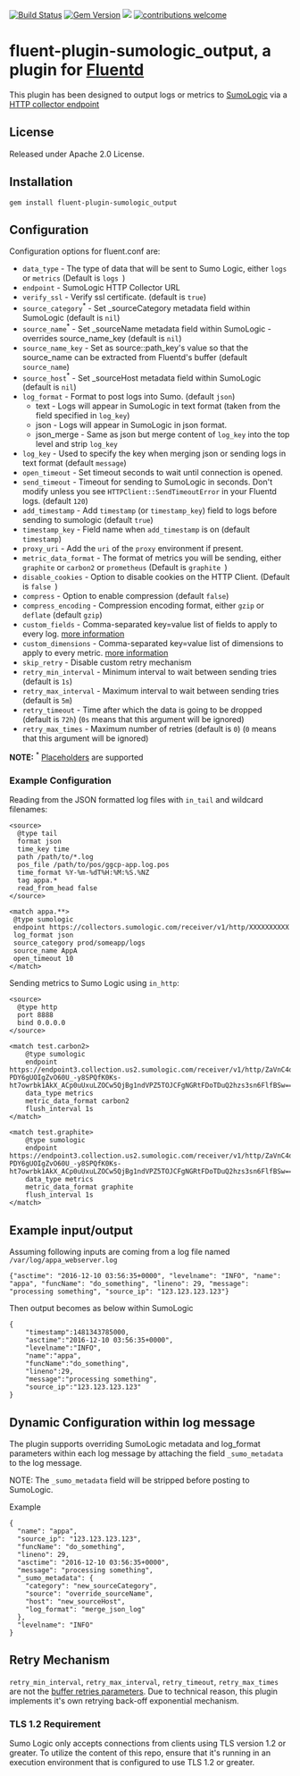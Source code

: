 [![Build Status](https://travis-ci.org/SumoLogic/fluentd-output-sumologic.svg?branch=master)](https://travis-ci.org/SumoLogic/fluentd-output-sumologic) [![Gem Version](https://badge.fury.io/rb/fluent-plugin-sumologic_output.svg)](https://badge.fury.io/rb/fluent-plugin-sumologic_output) ![](https://ruby-gem-downloads-badge.herokuapp.com/fluent-plugin-sumologic_output?type=total) [![contributions welcome](https://img.shields.io/badge/contributions-welcome-brightgreen.svg?style=flat)](https://github.com/SumoLogic/fluentd-output-sumologic/issues)

# fluent-plugin-sumologic_output, a plugin for [Fluentd](http://fluentd.org)

This plugin has been designed to output logs or metrics to [SumoLogic](http://www.sumologic.com) via a [HTTP collector endpoint](http://help.sumologic.com/Send_Data/Sources/02Sources_for_Hosted_Collectors/HTTP_Source)

## License
Released under Apache 2.0 License. 

## Installation

    gem install fluent-plugin-sumologic_output

## Configuration

Configuration options for fluent.conf are:

* `data_type` - The type of data that will be sent to Sumo Logic, either `logs` or `metrics` (Default is `logs `)
* `endpoint` - SumoLogic HTTP Collector URL
* `verify_ssl` - Verify ssl certificate. (default is `true`)
* `source_category`<sup>*</sup> - Set _sourceCategory metadata field within SumoLogic (default is `nil`)
* `source_name`<sup>*</sup> - Set _sourceName metadata field within SumoLogic - overrides source_name_key (default is `nil`)
* `source_name_key` - Set as source::path_key's value so that the source_name can be extracted from Fluentd's buffer (default `source_name`)
* `source_host`<sup>*</sup> - Set _sourceHost metadata field within SumoLogic (default is `nil`)
* `log_format` - Format to post logs into Sumo. (default `json`)
  * text - Logs will appear in SumoLogic in text format (taken from the field specified in `log_key`)
  * json - Logs will appear in SumoLogic in json format.
  * json_merge - Same as json but merge content of `log_key` into the top level and strip `log_key`
* `log_key` - Used to specify the key when merging json or sending logs in text format (default `message`)
* `open_timeout` - Set timeout seconds to wait until connection is opened.
* `send_timeout` - Timeout for sending to SumoLogic in seconds. Don't modify unless you see `HTTPClient::SendTimeoutError` in your Fluentd logs. (default `120`)
* `add_timestamp` - Add `timestamp` (or `timestamp_key`) field to logs before sending to sumologic (default `true`)
* `timestamp_key` - Field name when `add_timestamp` is on (default `timestamp`)
* `proxy_uri` - Add the `uri` of the `proxy` environment if present.
* `metric_data_format` - The format of metrics you will be sending, either `graphite` or `carbon2` or `prometheus` (Default is `graphite `)
* `disable_cookies` - Option to disable cookies on the HTTP Client. (Default is `false `)
* `compress` - Option to enable compression (default `false`)
* `compress_encoding` - Compression encoding format, either `gzip` or `deflate` (default `gzip`)
* `custom_fields` - Comma-separated key=value list of fields to apply to every log. [more information](https://help.sumologic.com/Manage/Fields#http-source-fields)
* `custom_dimensions` - Comma-separated key=value list of dimensions to apply to every metric. [more information](https://help.sumologic.com/03Send-Data/Sources/02Sources-for-Hosted-Collectors/HTTP-Source/Upload-Metrics-to-an-HTTP-Source#supported-http-headers)
* `skip_retry` - Disable custom retry mechanism
* `retry_min_interval` - Minimum interval to wait between sending tries (default is `1s`)
* `retry_max_interval` - Maximum interval to wait between sending tries (default is `5m`)
* `retry_timeout` - Time after which the data is going to be dropped (default is `72h`) (`0s` means that this argument will be ignored)
* `retry_max_times` - Maximum number of retries (default is `0`) (`0` means that this argument will be ignored)

__NOTE:__ <sup>*</sup> [Placeholders](https://docs.fluentd.org/v1.0/articles/buffer-section#placeholders) are supported

### Example Configuration
Reading from the JSON formatted log files with `in_tail` and wildcard filenames:
```
<source>
  @type tail
  format json
  time_key time
  path /path/to/*.log
  pos_file /path/to/pos/ggcp-app.log.pos
  time_format %Y-%m-%dT%H:%M:%S.%NZ
  tag appa.*
  read_from_head false
</source>

<match appa.**>
 @type sumologic
 endpoint https://collectors.sumologic.com/receiver/v1/http/XXXXXXXXXX
 log_format json
 source_category prod/someapp/logs
 source_name AppA
 open_timeout 10
</match>
```

Sending metrics to Sumo Logic using `in_http`:
```
<source>
  @type http
  port 8888
  bind 0.0.0.0
</source>

<match test.carbon2>
	@type sumologic
	endpoint https://endpoint3.collection.us2.sumologic.com/receiver/v1/http/ZaVnC4dhaV1hYfCAiqSH-PDY6gUOIgZvO60U_-y8SPQfK0Ks-ht7owrbk1AkX_ACp0uUxuLZOCw5QjBg1ndVPZ5TOJCFgNGRtFDoTDuQ2hzs3sn6FlfBSw==
	data_type metrics
	metric_data_format carbon2
	flush_interval 1s
</match>

<match test.graphite>
	@type sumologic
	endpoint https://endpoint3.collection.us2.sumologic.com/receiver/v1/http/ZaVnC4dhaV1hYfCAiqSH-PDY6gUOIgZvO60U_-y8SPQfK0Ks-ht7owrbk1AkX_ACp0uUxuLZOCw5QjBg1ndVPZ5TOJCFgNGRtFDoTDuQ2hzs3sn6FlfBSw==
	data_type metrics
	metric_data_format graphite
	flush_interval 1s
</match>
```

## Example input/output

Assuming following inputs are coming from a log file named `/var/log/appa_webserver.log`
```
{"asctime": "2016-12-10 03:56:35+0000", "levelname": "INFO", "name": "appa", "funcName": "do_something", "lineno": 29, "message": "processing something", "source_ip": "123.123.123.123"}
```

Then output becomes as below within SumoLogic
```
{
    "timestamp":1481343785000,
    "asctime":"2016-12-10 03:56:35+0000",
    "levelname":"INFO",
    "name":"appa",
    "funcName":"do_something",
    "lineno":29,
    "message":"processing something",
    "source_ip":"123.123.123.123"
}
```

## Dynamic Configuration within log message

The plugin supports overriding SumoLogic metadata and log_format parameters within each log message by attaching the field `_sumo_metadata` to the log message.

NOTE: The `_sumo_metadata` field will be stripped before posting to SumoLogic.

Example

```
{
  "name": "appa",
  "source_ip": "123.123.123.123",
  "funcName": "do_something",
  "lineno": 29,
  "asctime": "2016-12-10 03:56:35+0000",
  "message": "processing something",
  "_sumo_metadata": {
    "category": "new_sourceCategory",
    "source": "override_sourceName",
    "host": "new_sourceHost",
    "log_format": "merge_json_log"
  },
  "levelname": "INFO"
}
```

## Retry Mechanism

`retry_min_interval`, `retry_max_interval`, `retry_timeout`, `retry_max_times` are not the [buffer retries parameters][buffer_retries].
Due to technical reason, this plugin implements it's own retrying back-off exponential mechanism.

[buffer_retries]: https://docs.fluentd.org/configuration/buffer-section#retries-parameters

### TLS 1.2 Requirement

Sumo Logic only accepts connections from clients using TLS version 1.2 or greater. To utilize the content of this repo, ensure that it's running in an execution environment that is configured to use TLS 1.2 or greater.
